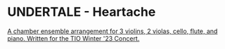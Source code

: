 # UNDERTALE - Heartache

[A chamber ensemble arrangement for 3 violins, 2 violas, cello, flute, and piano. Written for the TIO Winter '23 Concert.](https://drive.google.com/drive/folders/1ayqAH1XfA-Sk_PYrBS91b0bi6E0axVuw?usp=share_link)
